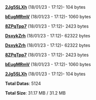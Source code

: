 [**2Jg5SLXh**](/data/2Jg5SLXh.txt) (18/01/23 - 17:12)- 104 bytes

[**bEugMRmV**](/data/bEugMRmV.txt) (18/01/23 - 17:12)- 1060 bytes

[**8ZPqTpp7**](/data/8ZPqTpp7.txt) (18/01/23 - 17:12)- 2423 bytes

[**DsxykZrh**](/data/DsxykZrh.txt) (18/01/23 - 17:12)- 62322 bytes

[**DsxykZrh**](/data/DsxykZrh.txt) (18/01/23 - 17:12)- 62322 bytes

[**8ZPqTpp7**](/data/8ZPqTpp7.txt) (18/01/23 - 17:12)- 2423 bytes

[**bEugMRmV**](/data/bEugMRmV.txt) (18/01/23 - 17:12)- 1060 bytes

[**2Jg5SLXh**](/data/2Jg5SLXh.txt) (18/01/23 - 17:12)- 104 bytes

**Total Datas**: 5124

**Total Size**: 31.17 MB / 31.2 MB
